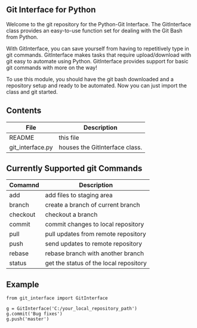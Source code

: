 ## Git Interface for Python
Welcome to the git repository for the Python-Git Interface. The GitInterface class provides an easy-to-use function set for dealing with the Git Bash from Python.


With GitInterface, you can save yourself from having to repetitively type in git commands. GitInterface makes tasks that require upload/download with git easy to automate using Python. GitInterface provides support for basic git commands with more on the way!

To use this module, you should have the git bash downloaded and a repository setup and ready to be automated. Now you can just import the class and git started.

## Contents
|File            |Description                   |
|---             |---                           |
|README          |this file                     |
|git_interface.py|houses the GitInterface class.|

## Currently Supported git Commands
|Comamnd         |Description                   |
|---             |---                           |
|add			 |add files to staging area	|
|branch			 |create a branch of current branch|
|checkout		 |checkout a branch|
|commit			 |commit changes to local repository|
|pull            |pull updates from remote repository|
|push            |send updates to remote repository |
|rebase			 |rebase branch with another branch|
|status 		 |get the status of the local repository|

## Example
```
from git_interface import GitInterface

g = GitInterface('C:/your_local_repository_path')
g.commit('Bug fixes')
g.push('master')
```
